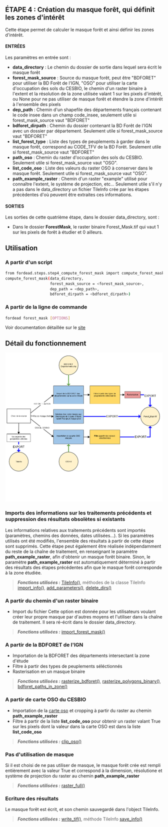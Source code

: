 ## ÉTAPE 4 : Création du masque forêt, qui définit les zones d'intérêt
Cette étape permet de calculer le masque forêt et ainsi définir les zones d'intérêt.

#### ENTRÉES
Les paramètres en entrée sont :
- **data_directory** : Le chemin du dossier de sortie dans lequel sera écrit le masque forêt
- **forest_mask_source** : Source du masque forêt, peut être "BDFORET" pour utiliser la BD Forêt de l'IGN,  "OSO" pour utiliser la carte d'occupation des sols du CESBIO, le chemin d'un raster binaire à l'extent et la résolution de la zone utilisée valant 1 sur les pixels d'intérêt, ou None pour ne pas utiliser de masque forêt et étendre la zone d'intérêt à l'ensemble des pixels
- **dep_path** : Chemin d'un shapefile des départements français contenant le code insee dans un champ code_insee, seulement utile si forest_mask_source vaut "BDFORET"
- **bdforet_dirpath** : Chemin du dossier contenant la BD Forêt de l'IGN avec un dossier par département. Seulement utile si forest_mask_source vaut "BDFORET"
- **list_forest_type** : Liste des types de peuplements à garder dans le masque forêt, correspond au CODE_TFV de la BD Forêt. Seulement utile si forest_mask_source vaut "BDFORET"
- **path_oso** : Chemin du raster d'occupation des sols du CESBIO. Seulement utile si forest_mask_source vaut "OSO".
- **list_code_oso** : Liste des valeurs du raster OSO à conserver dans le masque forêt. Seulement utile si forest_mask_source vaut "OSO".
- **path_example_raster** : Chemin d'un raster "example" utilisé pour connaître l'extent, le système de projection, etc... Seulement utile s'il n'y a pas dans le data_directory un fichier TileInfo crée par les étapes précèdentes d'où peuvent être extraites ces informations.

#### SORTIES
Les sorties de cette quatrième étape, dans le dossier data_directory, sont :
- Dans le dossier **ForestMask**, le raster binaire Forest_Mask.tif qui vaut 1 sur les pixels de forêt à étudier et 0 ailleurs.

## Utilisation
### A partir d'un script

```bash
from fordead.steps.step4_compute_forest_mask import compute_forest_mask
compute_forest_mask(data_directory, 
                    forest_mask_source = <forest_mask_source>, 
                    dep_path = <dep_path>,
                    bdforet_dirpath = <bdforet_dirpath>)
```


### A partir de la ligne de commande

```bash
fordead forest_mask [OPTIONS]
```

Voir documentation détaillée sur le [site](https://fordead.gitlab.io/fordead_package/docs/cli/#fordead-forest_mask)

## Détail du fonctionnement

![Diagramme_step4](Diagrams/Diagramme_step4.png "Diagramme_step4")

### Imports des informations sur les traitements précédents et suppression des résultats obsolètes si existants
Les informations relatives aux traitements précédents sont importés (paramètres, chemins des données, dates utilisées...). Si les paramètres utilisés ont été modifiés, l'ensemble des résultats à partir de cette étape sont supprimés. Cette étape peut également être réalisée indépendamment du reste de la chaîne de traitement, en renseignant le paramètre **path_example_raster**, afin d'obtenir un masque forêt binaire. Sinon, le paramètre **path_example_raster** est automatiquement déterminé à partir des résultats des étapes précédentes afin que le masque forêt corresponde à la zone étudiée.
> **_Fonctions utilisées :_** [TileInfo()](https://fordead.gitlab.io/fordead_package/reference/fordead/ImportData/#tileinfo), méthodes de la classe TileInfo [import_info()](https://fordead.gitlab.io/fordead_package/reference/fordead/ImportData/#import_info), [add_parameters()](https://fordead.gitlab.io/fordead_package/reference/fordead/ImportData/#add_parameters), [delete_dirs()](https://fordead.gitlab.io/fordead_package/reference/fordead/ImportData/#delete_dirs)

### A partir du chemin d'un raster binaire
- Import du fichier 
Cette option est donnée pour les utilisateurs voulant créer leur propre masque par d'autres moyens et l'utiliser dans la chaîne de traitement. Il sera ré-écrit dans le dossier data_directory.
 > **_Fonctions utilisées :_** [import_forest_mask()](https://fordead.gitlab.io/fordead_package/reference/fordead/ImportData/#import_forest_mask)
 
### A partir de la BDFORET de l'IGN
- Importation de la BDFORET des départements intersectant la zone d'étude
- Filtre à partir des types de peuplements séléctionnés
- Rasterisation en un masque binaire
 > **_Fonctions utilisées :_** [rasterize_bdforet()](https://fordead.gitlab.io/fordead_package/reference/fordead/masking_vi/#rasterize_bdforet), [rasterize_polygons_binary()](https://fordead.gitlab.io/fordead_package/reference/fordead/masking_vi/#rasterize_polygons_binary), [bdforet_paths_in_zone()](https://fordead.gitlab.io/fordead_package/reference/fordead/masking_vi/#bdforet_paths_in_zone)

### A partir de carte OSO du CESBIO
 - Importation de la [carte oso](http://osr-cesbio.ups-tlse.fr/~oso/) et cropping à partir du raster au chemin **path_example_raster**
 - Filtre à partir de la liste **list_code_oso** pour obtenir un raster valant True sur les pixels dont la valeur dans la carte OSO est dans la liste **list_code_oso**
 > **_Fonctions utilisées :_** [clip_oso()](https://fordead.gitlab.io/fordead_package/reference/fordead/masking_vi/#clip_oso)

### Pas d'utilisation de masque
 Si il est choisi de ne pas utiliser de masque, le masque forêt crée est rempli entièrement avec la valeur True et correspond à la dimension, résolutione et système de projection du raster au chemin **path_example_raster**
 > **_Fonctions utilisées :_** [raster_full()](https://fordead.gitlab.io/fordead_package/reference/fordead/masking_vi/#raster_full)

### Ecriture des résultats
Le masque forêt est écrit, et son chemin sauvegardé dans l'object TileInfo.
 > **_Fonctions utilisées :_** [write_tif()](https://fordead.gitlab.io/fordead_package/reference/fordead/writing_data/#write_tif), méthode TileInfo [save_info()](https://fordead.gitlab.io/fordead_package/reference/fordead/ImportData/#save_info)


